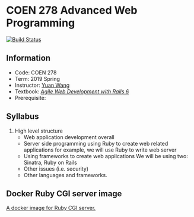 # COEN 278 Advanced Web Programming

[![Build Status](https://travis-ci.org/EICamino/COEN-278.svg?branch=master)](https://travis-ci.org/EICamino/COEN-278)

## Information

- Code: COEN 278
- Term: 2019 Spring
- Instructor: [Yuan Wang][yw]
- Textbook: [_Agile Web Development with Rails 6_][tb]
- Prerequisite:

## Syllabus

1. High level structure
    - Web application development overall
    - Server side programming using Ruby to create web related applications for example, we will use Ruby to write web server
    - Using frameworks to create web applications We will be using two: Sinatra, Ruby on Rails
    - Other issues (i.e. security)
    - Other languages and frameworks.

## Docker Ruby CGI server image

[A docker image for Ruby CGI server.](docs/04-cgi.md)

<!-- link -->
[yw]:https://www.linkedin.com/in/yuan-wang-ba5a31a8/
[tb]:https://www.amazon.com/Agile-Web-Development-Rails-6/dp/1680506706/